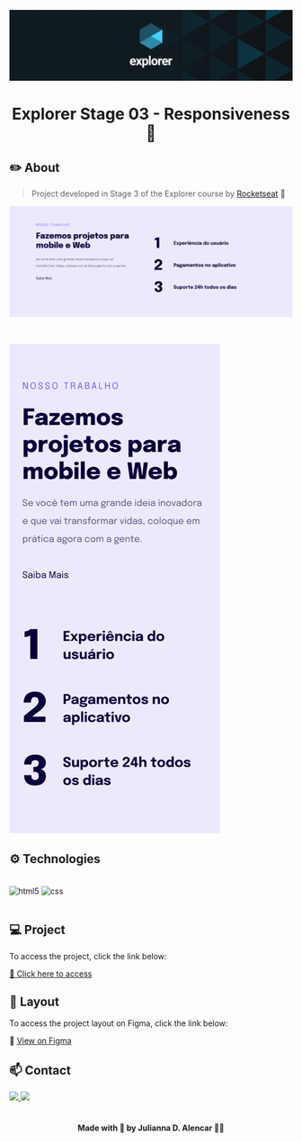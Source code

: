 ![preview](./.github/explorer.png) 

  <h1 align="center"> Explorer Stage 03 - Responsiveness 📝</h1>

## ✏️ About

> Project developed in Stage 3 of the Explorer course by [Rocketseat](https://www.rocketseat.com.br/) 🚀


![Screenshot](./.github/previewDesktop.jpg)

</br>

![Screenshot](./.github/previewMobile.jpg)

## ⚙ Technologies

</br>

<div style="display: inline_block">
  <img align="center" alt="html5" src="https://img.shields.io/badge/HTML5-E34F26?style=for-the-badge&logo=html5&logoColor=white" />
  <img align="center" alt="css" src="https://img.shields.io/badge/CSS3-1572B6?style=for-the-badge&logo=css3&logoColor=white" />
</div><br/>

## 💻 Project

To access the project, click the link below:

[🔗 Click here to access](https://github.com/juliannalencar/explorer-rocket/tree/main/04-responsividade)

## 🎨 Layout

To access the project layout on Figma, click the link below:

🔗 [View on Figma](https://www.figma.com/file/VJZq7sOwJu4svTbDmgHL5z/Explorer-Stage-03-Projeto-02-Copy?fuid=1301745258112043399)

## 📫 Contact

<div>
  <a href="https://www.linkedin.com/in/juliannalencar/" target="_blank">
    <img src="https://img.shields.io/badge/LinkedIn-0077B5?style=for-the-badge&logo=linkedin&logoColor=white">
  </a>
  <a href="mailto:juliannadalencar@edu.unifor.br" target="_blank">
    <img src="https://img.shields.io/badge/Gmail-D14836?style=for-the-badge&logo=gmail&logoColor=white">
  </a>
</div>

</br>

<h4 align="center">Made with 💙 by Julianna D. Alencar 👋🏻</h4>